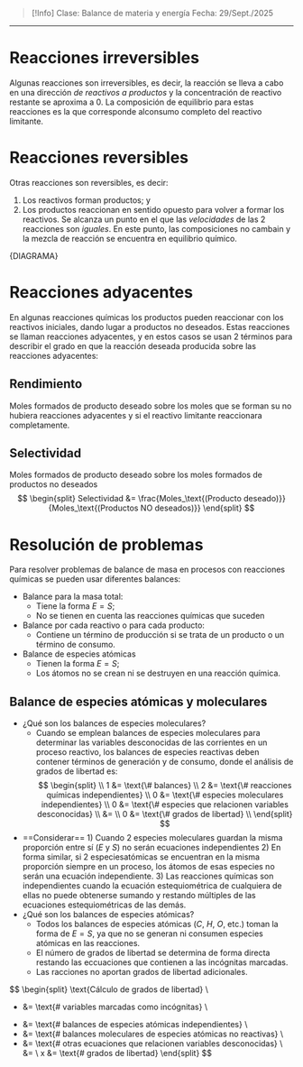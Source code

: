 >[!Info]
>Clase: Balance de materia y energía
>Fecha: 29/Sept./2025

---
# Reacciones irreversibles
Algunas reacciones son irreversibles, es decir, la reacción se lleva a cabo en una dirección *de reactivos a productos* y la concentración de reactivo restante se aproxima a 0.
La composición de equilibrio para estas reacciones es la que corresponde alconsumo completo del reactivo limitante.
# Reacciones reversibles
Otras reacciones son reversibles, es decir:
1) Los reactivos forman productos; y
2) Los productos reaccionan en sentido opuesto para volver a formar los reactivos.
Se alcanza un punto en el que las *velocidades* de las 2 reacciones son *iguales*. En este punto, las composiciones no cambain y la mezcla de reacción se encuentra en equilibrio químico.

{DIAGRAMA}

# Reacciones adyacentes
En algunas reacciones químicas los productos pueden reaccionar con los reactivos iniciales, dando lugar a productos no deseados. Estas reacciones se llaman reacciones adyacentes, y en estos casos se usan 2 términos para describir el grado en que la reacción deseada producida sobre las reacciones adyacentes:
## Rendimiento
Moles formados de producto deseado sobre los moles que se forman su no hubiera reacciones adyacentes y si el reactivo limitante reaccionara completamente.
## Selectividad
Moles formados de producto deseado sobre los moles formados de productos no deseados
$$
\begin{split}
 Selectividad &= \frac{Moles_\text{(Producto deseado)}}{Moles_\text{(Productos NO deseados)}}
\end{split}
$$
# Resolución de problemas
Para resolver problemas de balance de masa en procesos con reacciones químicas se pueden usar diferentes balances:
- Balance para la masa total:
	- Tiene la forma $E = S$;
	- No se tienen en cuenta las reacciones químicas que suceden
- Balance por cada reactivo o para cada producto:
	- Contiene un término de producción si se trata de un producto o un término de consumo.
- Balance de especies atómicas
	- Tienen la forma $E = S$;
	- Los átomos no se crean ni se destruyen en una reacción química.
## Balance de especies atómicas y moleculares
- ¿Qué son los balances de especies moleculares?
	- Cuando se emplean balances de especies moleculares para determinar las variables desconocidas de las corrientes en un proceso reactivo, los balances de especies reactivas deben contener términos de generación y de consumo, donde el análisis de grados de libertad es:
$$
\begin{split}
\\
1 &= \text{\# balances}
\\
2 &= \text{\# reacciones químicas independientes}
\\
0 &= \text{\# especies moleculares independientes}
\\
0 &= \text{\# especies que relacionen variables desconocidas}
\\
&=
\\
0 &= \text{\# grados de libertad}
\\
\end{split}
$$
- ==Considerar==
		1) Cuando 2 especies moleculares guardan la misma proporción entre sí ($E$ y $S$) no serán ecuaciones independientes
		2) En forma similar, si 2 especiesatómicas se encuentran en la misma proporción siempre en un proceso, los átomos de esas especies no serán una ecuación independiente.
		3) Las reacciones químicas son independientes cuando la ecuación estequiométrica de cualquiera de ellas no puede obtenerse sumando y restando múltiples de las ecuaciones estequiométricas de las demás.
- ¿Qué son los balances de especies atómicas?
	- Todos los balances de especies atómicas ($C$, $H$, $O$, etc.) toman la forma de $E = S$, ya que no se generan ni consumen especies atómicas en las reacciones.
	- El número de grados de libertad se determina de forma directa restando las eccuaciones que contienen a las incógnitas marcadas.
	- Las racciones no aportan grados de libertad adicionales.

$$
\begin{split}
\text{Cálculo de grados de libertad}
\\
+ &= \text{\# variables marcadas como incógnitas}
\\
- &= \text{\# balances de especies atómicas independientes}
\\
- &= \text{\# balances moleculares de especies atómicas no reactivas}
\\
- &= \text{\# otras ecuaciones que relacionen variables desconocidas}
\\
&=
\\
x &= \text{\# grados de libertad}
\end{split}
$$

